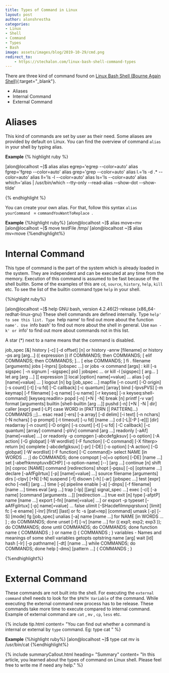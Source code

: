 ```yaml
---
title: Types of Command in Linux
layout: post
author: alonshrestha
categories:
- Linux
- Shell
- Command
- Types
- Bash
image: assets/images/blog/2019-10-29/cmd.png
redirect_to:
    - https://stechalon.com/linux-bash-shell-command-types
---
```


There are three kind of command found on [Linux Bash Shell (Bourne Again Shell)](https://en.wikipedia.org/wiki/Bash_(Unix_shell)){:target="_blank"}. 

* Aliases
* Internal Command
* External Command

# Aliases
This kind of commands are set by user as their need. Some aliases are provided by default on Linux.  You can find the overview of command `alias` in your shell by typing alias.

**Example**
{% highlight ruby %}

[alon@localhost ~]$ alias
alias egrep='egrep --color=auto'
alias fgrep='fgrep --color=auto'
alias grep='grep --color=auto'
alias l.='ls -d .* --color=auto'
alias ll='ls -l --color=auto'
alias ls='ls --color=auto'
alias which='alias | /usr/bin/which --tty-only --read-alias --show-dot --show-tilde'


{% endhighlight %}

You can create your own alias. For that, follow this syntax `alias yourCommand ` = `commandYouWantToReplace `.

**Example**
{%highlight ruby%}
[alon@localhost ~]$ alias move=mv
[alon@localhost ~]$ move testFile /tmp/
[alon@localhost ~]$ alias mv=move
{%endhighlight%}

# Internal Command
This type of command is the part of the system which is already loaded in the system. They are independent and can be executed at any time from the memory. Execution of this command is assumed to be fast because of the shell builtin. Some of the examples of this are `cd`, `source`, `history`, `help`, `kill` etc. To see the list of  the builtin command type `help` in your shell. 

{%highlight ruby%}

[alon@localhost ~]$ help
GNU bash, version 4.2.46(2)-release (x86_64-redhat-linux-gnu)
These shell commands are defined internally.  Type `help' to see this list.
Type `help name' to find out more about the function `name'.
Use `info bash' to find out more about the shell in general.
Use `man -k' or `info' to find out more about commands not in this list.

A star (*) next to a name means that the command is disabled.

 job_spec [&]                                                                                                          history [-c] [-d offset] [n] or history -anrw [filename] or history -ps arg [arg...]
 (( expression ))                                                                                                      if COMMANDS; then COMMANDS; [ elif COMMANDS; then COMMANDS; ]... [ else COMMANDS; ] fi
 . filename [arguments]                                                                                                jobs [-lnprs] [jobspec ...] or jobs -x command [args]
 :                                                                                                                     kill [-s sigspec | -n signum | -sigspec] pid | jobspec ... or kill -l [sigspec]
 [ arg... ]                                                                                                            let arg [arg ...]
 [[ expression ]]                                                                                                      local [option] name[=value] ...
 alias [-p] [name[=value] ... ]                                                                                        logout [n]
 bg [job_spec ...]                                                                                                     mapfile [-n count] [-O origin] [-s count] [-t] [-u fd] [-C callback] [-c quantum] [array]
 bind [-lpvsPVS] [-m keymap] [-f filename] [-q name] [-u name] [-r keyseq] [-x keyseq:shell-command] [keyseq:readlin>  popd [-n] [+N | -N]
 break [n]                                                                                                             printf [-v var] format [arguments]
 builtin [shell-builtin [arg ...]]                                                                                     pushd [-n] [+N | -N | dir]
 caller [expr]                                                                                                         pwd [-LP]
 case WORD in [PATTERN [| PATTERN]...) COMMANDS ;;]... esac                                                            read [-ers] [-a array] [-d delim] [-i text] [-n nchars] [-N nchars] [-p prompt] [-t timeout] [-u fd] [name ...]
 cd [-L|[-P [-e]]] [dir]                                                                                               readarray [-n count] [-O origin] [-s count] [-t] [-u fd] [-C callback] [-c quantum] [array]
 command [-pVv] command [arg ...]                                                                                      readonly [-aAf] [name[=value] ...] or readonly -p
 compgen [-abcdefgjksuv] [-o option]  [-A action] [-G globpat] [-W wordlist]  [-F function] [-C command] [-X filterp>  return [n]
 complete [-abcdefgjksuv] [-pr] [-DE] [-o option] [-A action] [-G globpat] [-W wordlist]  [-F function] [-C command]>  select NAME [in WORDS ... ;] do COMMANDS; done
 compopt [-o|+o option] [-DE] [name ...]                                                                               set [-abefhkmnptuvxBCHP] [-o option-name] [--] [arg ...]
 continue [n]                                                                                                          shift [n]
 coproc [NAME] command [redirections]                                                                                  shopt [-pqsu] [-o] [optname ...]
 declare [-aAfFgilrtux] [-p] [name[=value] ...]                                                                        source filename [arguments]
 dirs [-clpv] [+N] [-N]                                                                                                suspend [-f]
 disown [-h] [-ar] [jobspec ...]                                                                                       test [expr]
 echo [-neE] [arg ...]                                                                                                 time [-p] pipeline
 enable [-a] [-dnps] [-f filename] [name ...]                                                                          times
 eval [arg ...]                                                                                                        trap [-lp] [[arg] signal_spec ...]
 exec [-cl] [-a name] [command [arguments ...]] [redirection ...]                                                      true
 exit [n]                                                                                                              type [-afptP] name [name ...]
 export [-fn] [name[=value] ...] or export -p                                                                          typeset [-aAfFgilrtux] [-p] name[=value] ...
 false                                                                                                                 ulimit [-SHacdefilmnpqrstuvx] [limit]
 fc [-e ename] [-lnr] [first] [last] or fc -s [pat=rep] [command]                                                      umask [-p] [-S] [mode]
 fg [job_spec]                                                                                                         unalias [-a] name [name ...]
 for NAME [in WORDS ... ] ; do COMMANDS; done                                                                          unset [-f] [-v] [name ...]
 for (( exp1; exp2; exp3 )); do COMMANDS; done                                                                         until COMMANDS; do COMMANDS; done
 function name { COMMANDS ; } or name () { COMMANDS ; }                                                                variables - Names and meanings of some shell variables
 getopts optstring name [arg]                                                                                          wait [id]
 hash [-lr] [-p pathname] [-dt] [name ...]                                                                             while COMMANDS; do COMMANDS; done
 help [-dms] [pattern ...]                                                                                             { COMMANDS ; }


{%endhighlight%}
# External Command
These commands are not built into the shell. For executing the `external command` shell needs to look for the `$PATH Variable` of the command. While executing the external command new process has to be release. These commands take more time to execute compared to internal command. Example of external command are `cat` , `mv` , `cp`, `less` etc.

{% include tip.html content= "You can find out whether a command is internal or external by `type` command. Eg: type cat " %}

**Example**
{%highlight ruby%}
[alon@localhost ~]$ type cat
mv is /usr/bin/cat
{%endhighlight%}

{% include summaryCallout.html heading= "Summary" content= "In this article, you learned about the types of command on Linux shell. Please feel free to write me if need any help." %}